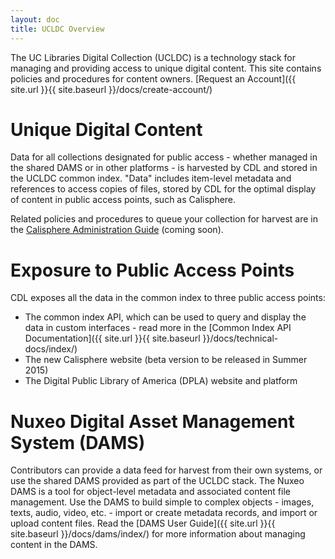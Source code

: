 ```yaml
---
layout: doc
title: UCLDC Overview
---
```


The UC Libraries Digital Collection (UCLDC) is a technology stack for managing and providing access to unique digital content. This site contains policies and procedures for content owners. [Request an Account]({{ site.url }}{{ site.baseurl }}/docs/create-account/)

Unique Digital Content
==============================================================================

Data for all collections designated for public access - whether managed in the shared DAMS or in other platforms - is harvested by CDL and stored in the UCLDC common index. "Data" includes item-level metadata and references to access copies of files, stored by CDL for the optimal display of content in public access points, such as Calisphere. 

Related policies and procedures to queue your collection for harvest are in the <a href="{{ site.url }}{{site.baseurl}}/docs/registry/index/">Calisphere Administration Guide</a> (coming soon).

Exposure to Public Access Points
===================
CDL exposes all the data in the common index to three public access points: 

- The common index API, which can be used to query and display the data in custom interfaces - read more in the [Common Index API Documentation]({{ site.url }}{{ site.baseurl }}/docs/technical-docs/index/)
- The new Calisphere website (beta version to be released in Summer 2015)
- The Digital Public Library of America (DPLA) website and platform

Nuxeo Digital Asset Management System (DAMS)
================

Contributors can provide a data feed for harvest from their own systems, or use the shared DAMS provided as part of the UCLDC stack. The Nuxeo DAMS is a tool for object-level metadata and associated content file management. Use the DAMS to build simple to complex objects - images, texts, audio, video, etc. - import or create metadata records, and import or upload content files. Read the [DAMS User Guide]({{ site.url }}{{ site.baseurl }}/docs/dams/index/) for more information about managing content in the DAMS.